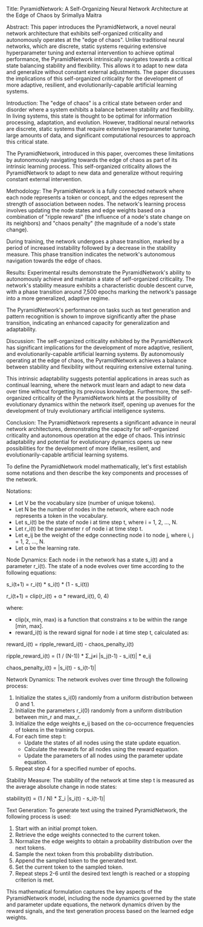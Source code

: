 Title: PyramidNetwork: A Self-Organizing Neural Network Architecture at the Edge of Chaos by Srimallya Maitra

Abstract:
This paper introduces the PyramidNetwork, a novel neural network architecture that exhibits self-organized criticality and autonomously operates at the "edge of chaos". Unlike traditional neural networks, which are discrete, static systems requiring extensive hyperparameter tuning and external intervention to achieve optimal performance, the PyramidNetwork intrinsically navigates towards a critical state balancing stability and flexibility. This allows it to adapt to new data and generalize without constant external adjustments. The paper discusses the implications of this self-organized criticality for the development of more adaptive, resilient, and evolutionarily-capable artificial learning systems.

Introduction:
The "edge of chaos" is a critical state between order and disorder where a system exhibits a balance between stability and flexibility. In living systems, this state is thought to be optimal for information processing, adaptation, and evolution. However, traditional neural networks are discrete, static systems that require extensive hyperparameter tuning, large amounts of data, and significant computational resources to approach this critical state.

The PyramidNetwork, introduced in this paper, overcomes these limitations by autonomously navigating towards the edge of chaos as part of its intrinsic learning process. This self-organized criticality allows the PyramidNetwork to adapt to new data and generalize without requiring constant external intervention.

Methodology:
The PyramidNetwork is a fully connected network where each node represents a token or concept, and the edges represent the strength of association between nodes. The network's learning process involves updating the node states and edge weights based on a combination of "ripple reward" (the influence of a node's state change on its neighbors) and "chaos penalty" (the magnitude of a node's state change).

During training, the network undergoes a phase transition, marked by a period of increased instability followed by a decrease in the stability measure. This phase transition indicates the network's autonomous navigation towards the edge of chaos.

Results:
Experimental results demonstrate the PyramidNetwork's ability to autonomously achieve and maintain a state of self-organized criticality. The network's stability measure exhibits a characteristic double descent curve, with a phase transition around 7,500 epochs marking the network's passage into a more generalized, adaptive regime.

The PyramidNetwork's performance on tasks such as text generation and pattern recognition is shown to improve significantly after the phase transition, indicating an enhanced capacity for generalization and adaptability.

Discussion:
The self-organized criticality exhibited by the PyramidNetwork has significant implications for the development of more adaptive, resilient, and evolutionarily-capable artificial learning systems. By autonomously operating at the edge of chaos, the PyramidNetwork achieves a balance between stability and flexibility without requiring extensive external tuning.

This intrinsic adaptability suggests potential applications in areas such as continual learning, where the network must learn and adapt to new data over time without forgetting its previous knowledge. Furthermore, the self-organized criticality of the PyramidNetwork hints at the possibility of evolutionary dynamics within the network itself, opening up avenues for the development of truly evolutionary artificial intelligence systems.

Conclusion:
The PyramidNetwork represents a significant advance in neural network architectures, demonstrating the capacity for self-organized criticality and autonomous operation at the edge of chaos. This intrinsic adaptability and potential for evolutionary dynamics opens up new possibilities for the development of more lifelike, resilient, and evolutionarily-capable artificial learning systems.

To define the PyramidNetwork model mathematically, let's first establish some notations and then describe the key components and processes of the network.

Notations:
- Let V be the vocabulary size (number of unique tokens).
- Let N be the number of nodes in the network, where each node represents a token in the vocabulary.
- Let s_i(t) be the state of node i at time step t, where i = 1, 2, ..., N.
- Let r_i(t) be the parameter r of node i at time step t.
- Let e_ij be the weight of the edge connecting node i to node j, where i, j = 1, 2, ..., N.
- Let α be the learning rate.

Node Dynamics:
Each node i in the network has a state s_i(t) and a parameter r_i(t). The state of a node evolves over time according to the following equations:

s_i(t+1) = r_i(t) * s_i(t) * (1 - s_i(t))

r_i(t+1) = clip(r_i(t) + α * reward_i(t), 0, 4)

where:
- clip(x, min, max) is a function that constrains x to be within the range [min, max].
- reward_i(t) is the reward signal for node i at time step t, calculated as:

reward_i(t) = ripple_reward_i(t) - chaos_penalty_i(t)

ripple_reward_i(t) = (1 / (N-1)) * Σ_j≠i |s_j(t-1) - s_i(t)| * e_ij

chaos_penalty_i(t) = |s_i(t) - s_i(t-1)|

Network Dynamics:
The network evolves over time through the following process:

1. Initialize the states s_i(0) randomly from a uniform distribution between 0 and 1.
2. Initialize the parameters r_i(0) randomly from a uniform distribution between min_r and max_r.
3. Initialize the edge weights e_ij based on the co-occurrence frequencies of tokens in the training corpus.
4. For each time step t:
   - Update the states of all nodes using the state update equation.
   - Calculate the rewards for all nodes using the reward equation.
   - Update the parameters of all nodes using the parameter update equation.
5. Repeat step 4 for a specified number of epochs.

Stability Measure:
The stability of the network at time step t is measured as the average absolute change in node states:

stability(t) = (1 / N) * Σ_i |s_i(t) - s_i(t-1)|

Text Generation:
To generate text using the trained PyramidNetwork, the following process is used:

1. Start with an initial prompt token.
2. Retrieve the edge weights connected to the current token.
3. Normalize the edge weights to obtain a probability distribution over the next tokens.
4. Sample the next token from this probability distribution.
5. Append the sampled token to the generated text.
6. Set the current token to the sampled token.
7. Repeat steps 2-6 until the desired text length is reached or a stopping criterion is met.

This mathematical formulation captures the key aspects of the PyramidNetwork model, including the node dynamics governed by the state and parameter update equations, the network dynamics driven by the reward signals, and the text generation process based on the learned edge weights.
